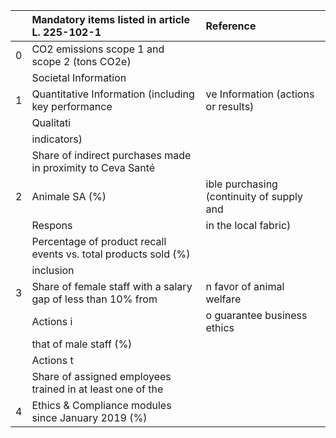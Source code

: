 |    | Mandatory items listed in article L. 225-102-1                  | Reference                                 |
|---:|:----------------------------------------------------------------|:------------------------------------------|
|  0 | CO2 emissions scope 1 and scope 2 (tons CO2e)                   |                                           |
|    | Societal Information                                            |                                           |
|  1 | Quantitative Information (including key performance             | ve Information (actions or results)       |
|    | Qualitati                                                       |                                           |
|    | indicators)                                                     |                                           |
|    | Share of indirect purchases made in proximity to Ceva Santé     |                                           |
|  2 | Animale SA (%)                                                  | ible purchasing (continuity of supply and |
|    | Respons                                                         | in the local fabric)                      |
|    | Percentage of product recall events vs. total products sold (%) |                                           |
|    | inclusion                                                       |                                           |
|  3 | Share of female staff with a salary gap of less than 10% from   | n favor of animal welfare                 |
|    | Actions i                                                       | o guarantee business ethics               |
|    | that of male staff (%)                                          |                                           |
|    | Actions t                                                       |                                           |
|    | Share of assigned employees trained in at least one of the      |                                           |
|  4 | Ethics & Compliance modules since January 2019 (%)              |                                           |